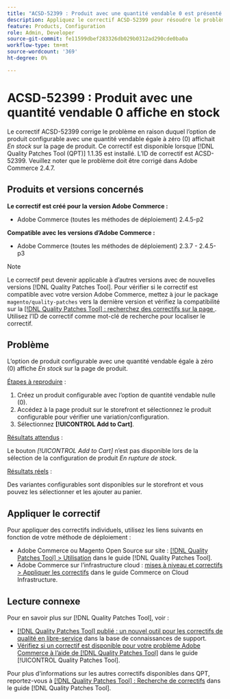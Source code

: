 ```yaml
---
title: "ACSD-52399 : Produit avec une quantité vendable 0 est présenté en stock"
description: Appliquez le correctif ACSD-52399 pour résoudre le problème Adobe Commerce en raison duquel l’option de produit configurable avec une quantité salable de 0 affiche *En stock* sur la page du produit.
feature: Products, Configuration
role: Admin, Developer
source-git-commit: fe11599dbef283326db029b0312ad290cde0ba0a
workflow-type: tm+mt
source-wordcount: '369'
ht-degree: 0%

---
```


# ACSD-52399 : Produit avec une quantité vendable 0 affiche en stock

Le correctif ACSD-52399 corrige le problème en raison duquel l’option de produit configurable avec une quantité vendable égale à zéro (0) affichait *En stock* sur la page de produit. Ce correctif est disponible lorsque [!DNL Quality Patches Tool (QPT)] 1.1.35 est installé. L’ID de correctif est ACSD-52399. Veuillez noter que le problème doit être corrigé dans Adobe Commerce 2.4.7.

## Produits et versions concernés

**Le correctif est créé pour la version Adobe Commerce :**

* Adobe Commerce (toutes les méthodes de déploiement) 2.4.5-p2

**Compatible avec les versions d’Adobe Commerce :**

* Adobe Commerce (toutes les méthodes de déploiement) 2.3.7 - 2.4.5-p3

>[!NOTE]
>
>Le correctif peut devenir applicable à d’autres versions avec de nouvelles versions [!DNL Quality Patches Tool]. Pour vérifier si le correctif est compatible avec votre version Adobe Commerce, mettez à jour le package `magento/quality-patches` vers la dernière version et vérifiez la compatibilité sur la [[!DNL Quality Patches Tool] : recherchez des correctifs sur la page ](https://experienceleague.adobe.com/tools/commerce-quality-patches/index.html?lang=fr). Utilisez l’ID de correctif comme mot-clé de recherche pour localiser le correctif.

## Problème

L’option de produit configurable avec une quantité vendable égale à zéro (0) affiche *En stock* sur la page de produit.

<u>Étapes à reproduire</u> :

1. Créez un produit configurable avec l’option de quantité vendable nulle (0).
1. Accédez à la page produit sur le storefront et sélectionnez le produit configurable pour vérifier une variation/configuration.
1. Sélectionnez **[!UICONTROL Add to Cart]**.

<u>Résultats attendus</u> :

Le bouton *[!UICONTROL Add to Cart]* n’est pas disponible lors de la sélection de la configuration de produit *En rupture de stock*.

<u>Résultats réels</u> :

Des variantes configurables sont disponibles sur le storefront et vous pouvez les sélectionner et les ajouter au panier.

## Appliquer le correctif

Pour appliquer des correctifs individuels, utilisez les liens suivants en fonction de votre méthode de déploiement :

* Adobe Commerce ou Magento Open Source sur site : [[!DNL Quality Patches Tool] > Utilisation](/help/tools/quality-patches-tool/usage.md) dans le guide [!DNL Quality Patches Tool].
* Adobe Commerce sur l’infrastructure cloud : [mises à niveau et correctifs > Appliquer les correctifs](https://experienceleague.adobe.com/docs/commerce-cloud-service/user-guide/develop/upgrade/apply-patches.html?lang=fr) dans le guide Commerce on Cloud Infrastructure.

## Lecture connexe

Pour en savoir plus sur [!DNL Quality Patches Tool], voir :

* [[!DNL Quality Patches Tool] publié : un nouvel outil pour les correctifs de qualité en libre-service](https://experienceleague.adobe.com/fr/docs/commerce-knowledge-base/kb/announcements/commerce-announcements/magento-quality-patches-released-new-tool-to-self-serve-quality-patches) dans la base de connaissances de support.
* [Vérifiez si un correctif est disponible pour votre problème Adobe Commerce à l’aide de  [!DNL Quality Patches Tool]](/help/tools/quality-patches-tool/patches-available-in-qpt/check-patch-for-magento-issue-with-magento-quality-patches.md) dans le guide [!UICONTROL Quality Patches Tool].


Pour plus d&#39;informations sur les autres correctifs disponibles dans QPT, reportez-vous à [[!DNL Quality Patches Tool] : Recherche de correctifs](https://experienceleague.adobe.com/tools/commerce-quality-patches/index.html?lang=fr) dans le guide [!DNL Quality Patches Tool].
